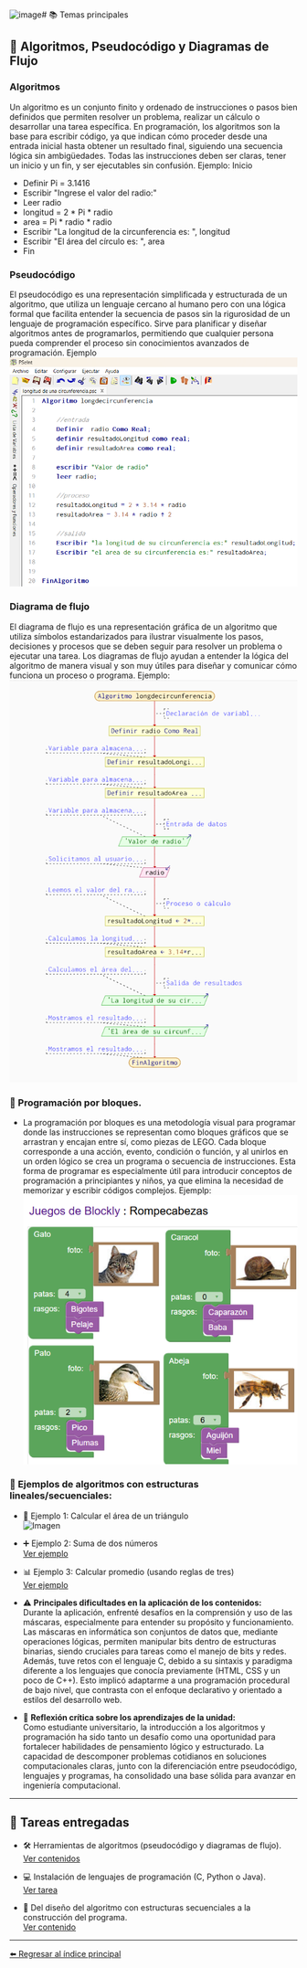 <img width="755" height="376" alt="image" src="https://github.com/user-attachments/assets/d6227bc3-8d1e-4a8f-b70e-299e2cd7e23a" /># 📚 Temas principales

## 🚀 Algoritmos, Pseudocódigo y Diagramas de Flujo

### Algoritmos

Un algoritmo es un conjunto finito y ordenado de instrucciones o pasos bien definidos que permiten resolver un problema, realizar un cálculo o desarrollar una tarea específica. En programación, los algoritmos son la base para escribir código, ya que indican cómo proceder desde una entrada inicial hasta obtener un resultado final, siguiendo una secuencia lógica sin ambigüedades. Todas las instrucciones deben ser claras, tener un inicio y un fin, y ser ejecutables sin confusión. 
Ejemplo:
Inicio
- Definir Pi = 3.1416
- Escribir "Ingrese el valor del radio:"
- Leer radio
- longitud = 2 * Pi * radio
- area = Pi * radio * radio
- Escribir "La longitud de la circunferencia es: ", longitud
- Escribir "El área del círculo es: ", area
- Fin
  
### Pseudocódigo

El pseudocódigo es una representación simplificada y estructurada de un algoritmo, que utiliza un lenguaje cercano al humano pero con una lógica formal que facilita entender la secuencia de pasos sin la rigurosidad de un lenguaje de programación específico. Sirve para planificar y diseñar algoritmos antes de programarlos, permitiendo que cualquier persona pueda comprender el proceso sin conocimientos avanzados de programación. Ejemplo
![Ver imagen](https://github.com/ElvisGuayllas/Teor-a-de-la-Programaci-n/blob/main/imagenes/imagen1.png)

### Diagrama de flujo

El diagrama de flujo es una representación gráfica de un algoritmo que utiliza símbolos estandarizados para ilustrar visualmente los pasos, decisiones y procesos que se deben seguir para resolver un problema o ejecutar una tarea. Los diagramas de flujo ayudan a entender la lógica del algoritmo de manera visual y son muy útiles para diseñar y comunicar cómo funciona un proceso o programa. Ejemplo:
![Ver imagen](https://github.com/ElvisGuayllas/Teor-a-de-la-Programaci-n/blob/main/imagenes/Diagrama%20de%20flujo.png)

### 🔲 Programación por bloques.

- La programación por bloques es una metodología visual para programar donde las instrucciones se representan como bloques gráficos que se arrastran y encajan entre sí, como piezas de LEGO. Cada bloque corresponde a una acción, evento, condición o función, y al unirlos en un orden lógico se crea un programa o secuencia de instrucciones.
Esta forma de programar es especialmente útil para introducir conceptos de programación a principiantes y niños, ya que elimina la necesidad de memorizar y escribir códigos complejos. Ejemplp:
![Ver imagen](https://github.com/ElvisGuayllas/Teor-a-de-la-Programaci-n/blob/main/imagenes/Captura%20de%20pantalla%202025-10-29%20093359.png)

### 📝 Ejemplos de algoritmos con estructuras lineales/secuenciales:

  - 📐 Ejemplo 1: Calcular el área de un triángulo  
    ![Imagen]()
  - ➕ Ejemplo 2: Suma de dos números  
    [Ver ejemplo](https://drive.google.com/file/d/1mTIYXC3VAUBSBnlm0lUgfeBFXFp8NgF-/view?usp=drive_link)
  - 📊 Ejemplo 3: Calcular promedio (usando reglas de tres)  
    [Ver ejemplo](https://drive.google.com/file/d/1n2TWoUnJHF-wFHQ8WyJarbQ1R6vtuZU4/view?usp=drive_link)
- ⚠️ **Principales dificultades en la aplicación de los contenidos:**  
  Durante la aplicación, enfrenté desafíos en la comprensión y uso de las máscaras, especialmente para entender su propósito y funcionamiento. Las máscaras en informática son conjuntos de datos que, mediante operaciones lógicas, permiten manipular bits dentro de estructuras binarias, siendo cruciales para tareas como el manejo de bits y redes.  
  Además, tuve retos con el lenguaje C, debido a su sintaxis y paradigma diferente a los lenguajes que conocía previamente (HTML, CSS y un poco de C++). Esto implicó adaptarme a una programación procedural de bajo nivel, que contrasta con el enfoque declarativo y orientado a estilos del desarrollo web.

- 💭 **Reflexión crítica sobre los aprendizajes de la unidad:**  
  Como estudiante universitario, la introducción a los algoritmos y programación ha sido tanto un desafío como una oportunidad para fortalecer habilidades de pensamiento lógico y estructurado. La capacidad de descomponer problemas cotidianos en soluciones computacionales claras, junto con la diferenciación entre pseudocódigo, lenguajes y programas, ha consolidado una base sólida para avanzar en ingeniería computacional.

---

## 📁 Tareas entregadas

- 🛠️ Herramientas de algoritmos (pseudocódigo y diagramas de flujo).  
  [Ver contenidos](https://drive.google.com/drive/folders/1tGIqUmd9aJRFrfWxw5vThZTEXGs_wXlc?usp=drive_link)

- 💻 Instalación de lenguajes de programación (C, Python o Java).  
  [Ver tarea](https://drive.google.com/file/d/14J7SAnPUKfMiSxT1s4EGUgtW_r7eQY0G/view?usp=drive_link)

- 🔄 Del diseño del algoritmo con estructuras secuenciales a la construcción del programa.  
  [Ver contenido](https://drive.google.com/file/d/1Roji2JPSVhwFUL0xn-KkCvRUT9IvwU12/view?usp=drive_link)

---

[⬅️ Regresar al índice principal](./index.md)

